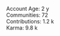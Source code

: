 Account Age: 2 y                                                     
Communities: 72                                                    
Contributions: 1.2 k                                                
Karma: 9.8 k

 
